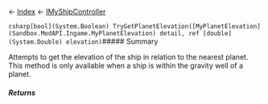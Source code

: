 ← [Index](Api-Index) ← [IMyShipController](Sandbox.ModAPI.Ingame.IMyShipController)

```csharp[bool](System.Boolean) TryGetPlanetElevation([MyPlanetElevation](Sandbox.ModAPI.Ingame.MyPlanetElevation) detail, ref [double](System.Double) elevation)```##### Summary

Attempts to get the elevation of the ship in relation to the nearest planet. This method is only available when a ship is within the gravity well of a planet.

##### Returns



